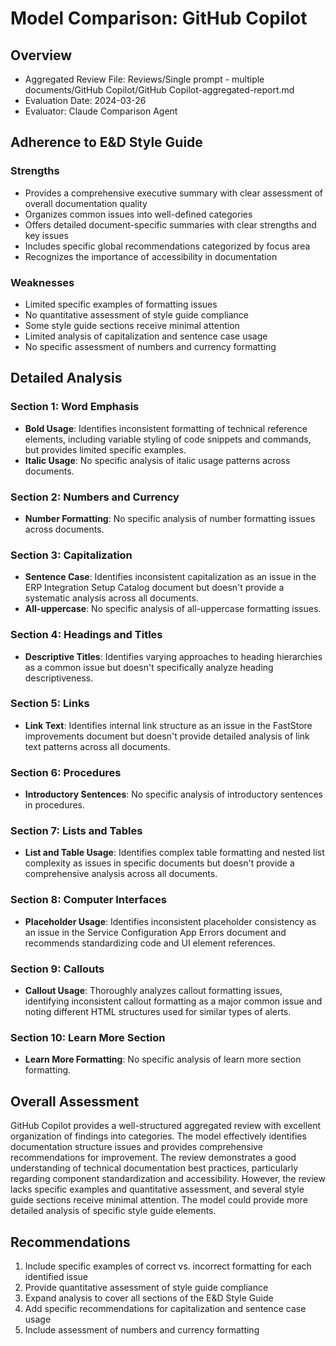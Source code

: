 # Model Comparison: GitHub Copilot

## Overview
- Aggregated Review File: Reviews/Single prompt - multiple documents/GitHub Copilot/GitHub Copilot-aggregated-report.md
- Evaluation Date: 2024-03-26
- Evaluator: Claude Comparison Agent

## Adherence to E&D Style Guide

### Strengths
- Provides a comprehensive executive summary with clear assessment of overall documentation quality
- Organizes common issues into well-defined categories
- Offers detailed document-specific summaries with clear strengths and key issues
- Includes specific global recommendations categorized by focus area
- Recognizes the importance of accessibility in documentation

### Weaknesses
- Limited specific examples of formatting issues
- No quantitative assessment of style guide compliance
- Some style guide sections receive minimal attention
- Limited analysis of capitalization and sentence case usage
- No specific assessment of numbers and currency formatting

## Detailed Analysis

### Section 1: Word Emphasis
- **Bold Usage**: Identifies inconsistent formatting of technical reference elements, including variable styling of code snippets and commands, but provides limited specific examples.
- **Italic Usage**: No specific analysis of italic usage patterns across documents.

### Section 2: Numbers and Currency
- **Number Formatting**: No specific analysis of number formatting issues across documents.

### Section 3: Capitalization
- **Sentence Case**: Identifies inconsistent capitalization as an issue in the ERP Integration Setup Catalog document but doesn't provide a systematic analysis across all documents.
- **All-uppercase**: No specific analysis of all-uppercase formatting issues.

### Section 4: Headings and Titles
- **Descriptive Titles**: Identifies varying approaches to heading hierarchies as a common issue but doesn't specifically analyze heading descriptiveness.

### Section 5: Links
- **Link Text**: Identifies internal link structure as an issue in the FastStore improvements document but doesn't provide detailed analysis of link text patterns across all documents.

### Section 6: Procedures
- **Introductory Sentences**: No specific analysis of introductory sentences in procedures.

### Section 7: Lists and Tables
- **List and Table Usage**: Identifies complex table formatting and nested list complexity as issues in specific documents but doesn't provide a comprehensive analysis across all documents.

### Section 8: Computer Interfaces
- **Placeholder Usage**: Identifies inconsistent placeholder consistency as an issue in the Service Configuration App Errors document and recommends standardizing code and UI element references.

### Section 9: Callouts
- **Callout Usage**: Thoroughly analyzes callout formatting issues, identifying inconsistent callout formatting as a major common issue and noting different HTML structures used for similar types of alerts.

### Section 10: Learn More Section
- **Learn More Formatting**: No specific analysis of learn more section formatting.

## Overall Assessment
GitHub Copilot provides a well-structured aggregated review with excellent organization of findings into categories. The model effectively identifies documentation structure issues and provides comprehensive recommendations for improvement. The review demonstrates a good understanding of technical documentation best practices, particularly regarding component standardization and accessibility. However, the review lacks specific examples and quantitative assessment, and several style guide sections receive minimal attention. The model could provide more detailed analysis of specific style guide elements.

## Recommendations
1. Include specific examples of correct vs. incorrect formatting for each identified issue
2. Provide quantitative assessment of style guide compliance
3. Expand analysis to cover all sections of the E&D Style Guide
4. Add specific recommendations for capitalization and sentence case usage
5. Include assessment of numbers and currency formatting 